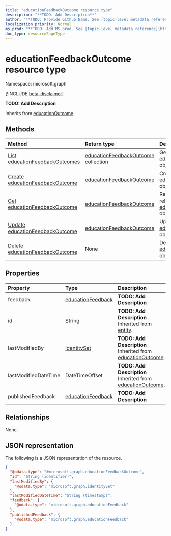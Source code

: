 ```yaml
---
title: "educationFeedbackOutcome resource type"
description: "**TODO: Add Description**"
author: "**TODO: Provide Github Name. See [topic-level metadata reference](https://msgo.azurewebsites.net/add/document/guidelines/metadata.html#topic-level-metadata)**"
localization_priority: Normal
ms.prod: "**TODO: Add MS prod. See [topic-level metadata reference](https://msgo.azurewebsites.net/add/document/guidelines/metadata.html#topic-level-metadata)**"
doc_type: resourcePageType
---
```


# educationFeedbackOutcome resource type

Namespace: microsoft.graph

[!INCLUDE [beta-disclaimer](../../includes/beta-disclaimer.md)]

**TODO: Add Description**


Inherits from [educationOutcome](../resources/educationoutcome.md).

## Methods
|Method|Return type|Description|
|:---|:---|:---|
|[List educationFeedbackOutcomes](../api/educationfeedbackoutcome-list.md)|[educationFeedbackOutcome](../resources/educationfeedbackoutcome.md) collection|Get a list of the [educationFeedbackOutcome](../resources/educationfeedbackoutcome.md) objects and their properties.|
|[Create educationFeedbackOutcome](../api/educationfeedbackoutcome-create.md)|[educationFeedbackOutcome](../resources/educationfeedbackoutcome.md)|Create a new [educationFeedbackOutcome](../resources/educationfeedbackoutcome.md) object.|
|[Get educationFeedbackOutcome](../api/educationfeedbackoutcome-get.md)|[educationFeedbackOutcome](../resources/educationfeedbackoutcome.md)|Read the properties and relationships of an [educationFeedbackOutcome](../resources/educationfeedbackoutcome.md) object.|
|[Update educationFeedbackOutcome](../api/educationfeedbackoutcome-update.md)|[educationFeedbackOutcome](../resources/educationfeedbackoutcome.md)|Update the properties of an [educationFeedbackOutcome](../resources/educationfeedbackoutcome.md) object.|
|[Delete educationFeedbackOutcome](../api/educationfeedbackoutcome-delete.md)|None|Deletes an [educationFeedbackOutcome](../resources/educationfeedbackoutcome.md) object.|

## Properties
|Property|Type|Description|
|:---|:---|:---|
|feedback|[educationFeedback](../resources/educationfeedback.md)|**TODO: Add Description**|
|id|String|**TODO: Add Description** Inherited from [entity](../resources/entity.md).|
|lastModifiedBy|[identitySet](../resources/identityset.md)|**TODO: Add Description** Inherited from [educationOutcome](../resources/educationoutcome.md).|
|lastModifiedDateTime|DateTimeOffset|**TODO: Add Description** Inherited from [educationOutcome](../resources/educationoutcome.md).|
|publishedFeedback|[educationFeedback](../resources/educationfeedback.md)|**TODO: Add Description**|

## Relationships
None.

## JSON representation
The following is a JSON representation of the resource.
<!-- {
  "blockType": "resource",
  "keyProperty": "id",
  "@odata.type": "microsoft.graph.educationFeedbackOutcome",
  "baseType": "microsoft.graph.educationOutcome",
  "openType": false
}
-->
``` json
{
  "@odata.type": "#microsoft.graph.educationFeedbackOutcome",
  "id": "String (identifier)",
  "lastModifiedBy": {
    "@odata.type": "microsoft.graph.identitySet"
  },
  "lastModifiedDateTime": "String (timestamp)",
  "feedback": {
    "@odata.type": "microsoft.graph.educationFeedback"
  },
  "publishedFeedback": {
    "@odata.type": "microsoft.graph.educationFeedback"
  }
}
```

